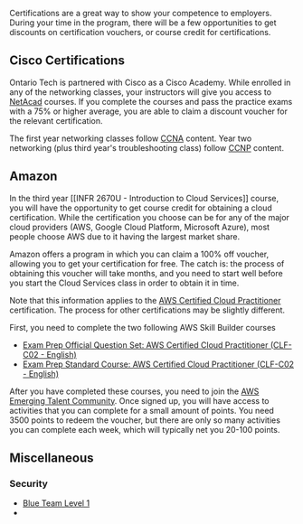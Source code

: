 Certifications are a great way to show your competence to employers. During your time in the program, there will be a few opportunities to get discounts on certification vouchers, or course credit for certifications. 

## Cisco Certifications
Ontario Tech is partnered with Cisco as a Cisco Academy. While enrolled in any of the networking classes, your instructors will give you access to [NetAcad](https://netacad.com) courses. If you complete the courses and pass the practice exams with a 75% or higher average, you are able to claim a discount voucher for the relevant certification.

The first year networking classes follow [CCNA](https://www.cisco.com/site/us/en/learn/training-certifications/certifications/enterprise/ccna/index.html) content. Year two networking (plus third year's troubleshooting class) follow [CCNP](https://www.cisco.com/site/us/en/learn/training-certifications/certifications/enterprise/ccnp-enterprise/index.html) content.

## Amazon 
In the third year [[INFR 2670U - Introduction to Cloud Services]] course, you will have the opportunity to get course credit for obtaining a cloud certification. While the certification you choose can be for any of the major cloud providers (AWS, Google Cloud Platform, Microsoft Azure), most people choose AWS due to it having the largest market share. 

Amazon offers a program in which you can claim a 100% off voucher, allowing you to get your certification for free. The catch is: the process of obtaining this voucher will take months, and you need to start well before you start the Cloud Services class in order to obtain it in time. 

Note that this information applies to the [AWS Certified Cloud Practitioner](https://aws.amazon.com/certification/certified-cloud-practitioner/) certification. The process for other certifications may be slightly different. 

First, you need to complete the two following AWS Skill Builder courses
- [Exam Prep Official Question Set: AWS Certified Cloud Practitioner (CLF-C02 - English)](https://explore.skillbuilder.aws/learn/course/internal/view/elearning/14050/exam-prep-official-question-set-aws-certified-cloud-practitioner-clf-c02-english "https://explore.skillbuilder.aws/learn/course/internal/view/elearning/14050/exam-prep-official-question-set-aws-certified-cloud-practitioner-clf-c02-english")
- [Exam Prep Standard Course: AWS Certified Cloud Practitioner (CLF-C02 - English)](https://explore.skillbuilder.aws/learn/course/internal/view/elearning/16434/exam-prep-standard-course-aws-certified-cloud-practitioner-clf-c02-english "https://explore.skillbuilder.aws/learn/course/internal/view/elearning/16434/exam-prep-standard-course-aws-certified-cloud-practitioner-clf-c02-english")

After you have completed these courses, you need to join the [AWS Emerging Talent Community](https://aws-emergingtalent.influitive.com/users/sign_in). Once signed up, you will have access to activities that you can complete for a small amount of points. You need 3500 points to redeem the voucher, but there are only so many activities you can complete each week, which will typically net you 20-100 points. 


## Miscellaneous
### Security
- [Blue Team Level 1](https://www.securityblue.team/why-btl1)
- 